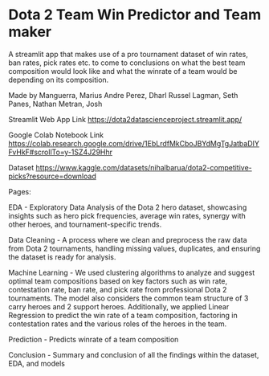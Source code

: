 # Dota 2 Team Win Predictor and Team maker

A streamlit app that makes use of a pro tournament dataset of win rates, ban rates, pick rates etc. to come to conclusions on what the best team composition would look like and what the winrate of a team would be depending on its composition.

Made by 
Manguerra, Marius Andre
Perez, Dharl Russel
Lagman, Seth
Panes, Nathan
Metran, Josh

Streamlit Web App Link
https://dota2datascienceproject.streamlit.app/

Google Colab Notebook Link
https://colab.research.google.com/drive/1EbLrdfMkCboJBYdMgTgJatbaDIYFvHkF#scrollTo=y-1SZ4J29Hhr

Dataset 
https://www.kaggle.com/datasets/nihalbarua/dota2-competitive-picks?resource=download

Pages: 

EDA - Exploratory Data Analysis of the Dota 2 hero dataset, showcasing insights such as hero pick frequencies, average win rates, synergy with other heroes, and tournament-specific trends.

Data Cleaning - A process where we clean and preprocess the raw data from Dota 2 tournaments, handling missing values, duplicates, and ensuring the dataset is ready for analysis.

Machine Learning - We used clustering algorithms to analyze and suggest optimal team compositions based on key factors such as win rate, contestation rate, ban rate, and pick rate from professional Dota 2 tournaments. The model also considers the common team structure of 3 carry heroes and 2 support heroes. Additionally, we applied Linear Regression to predict the win rate of a team composition, factoring in contestation rates and the various roles of the heroes in the team.

Prediction - Predicts winrate of a team composition

Conclusion - Summary and conclusion of all the findings within the dataset, EDA, and models
   ```
